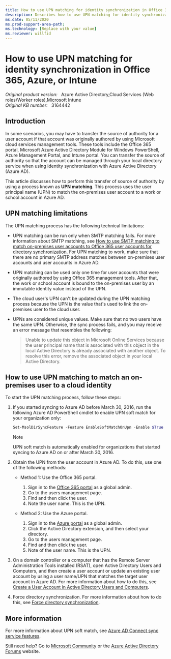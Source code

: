 ```yaml
---
title: How to use UPN matching for identity synchronization in Office 365, Azure, or Intune
description: Describes how to use UPN matching for identity synchronization in Office 365, Azure, or Intune.
ms.date: 05/11/2020
ms.prod-support-area-path: 
ms.technology: [Replace with your value]
ms.reviewer: willfid
---
```

# How to use UPN matching for identity synchronization in Office 365, Azure, or Intune

_Original product version:_ &nbsp; Azure Active Directory,Cloud Services (Web roles/Worker roles),Microsoft Intune  
_Original KB number:_ &nbsp; 3164442

## Introduction

In some scenarios, you may have to transfer the source of authority for a user account if that account was originally authored by using Microsoft cloud services management tools. These tools include the Office 365 portal, Microsoft Azure Active Directory Module for Windows PowerShell, Azure Management Portal, and Intune portal. You can transfer the source of authority so that the account can be managed through your local directory service when using identity synchronization with Azure Active Directory (Azure AD).

This article discusses how to perform this transfer of source of authority by using a process known as **UPN matching**. This process uses the user principal name (UPN) to match the on-premises user account to a work or school account in Azure AD.

## UPN matching limitations

The UPN matching process has the following technical limitations:

- UPN matching can be run only when SMTP matching fails. For more information about SMTP matching, see [How to use SMTP matching to match on-premises user accounts to Office 365 user accounts for directory synchronization](https://support.microsoft.com/help/2641663). For UPN matching to work, make sure that there are no primary SMTP address matches between on-premises user accounts and user accounts in Azure AD.
- UPN matching can be used only one time for user accounts that were originally authored by using Office 365 management tools. After that, the work or school account is bound to the on-premises user by an immutable identity value instead of the UPN.
- The cloud user's UPN can't be updated during the UPN matching process because the UPN is the value that's used to link the on-premises user to the cloud user.
- UPNs are considered unique values. Make sure that no two users have the same UPN. Otherwise, the sync process fails, and you may receive an error message that resembles the following:

    > Unable to update this object in Microsoft Online Services because the user principal name that is associated with this object in the local Active Directory is already associated with another object. To resolve this error, remove the associated object in your local Active Directory.

## How to use UPN matching to match an on-premises user to a cloud identity

To start the UPN matching process, follow these steps:

1. If you started syncing to Azure AD before March 30, 2016, run the following Azure AD PowerShell cmdlet to enable UPN soft match for your organization only:

    ```powershell
    Set-MsolDirSyncFeature -Feature EnableSoftMatchOnUpn -Enable $True
    ```

    > [!NOTE]
    > UPN soft match is automatically enabled for organizations that started syncing to Azure AD on or after March 30, 2016.
2. Obtain the UPN from the user account in Azure AD. To do this, use one of the following methods:

     - Method 1: Use the Office 365 portal.

        1. Sign in to the [Office 365 portal](https://portal.office.com) as a global admin.
        2. Go to the users management page.
        3. Find and then click the user.
        4. Note the user name. This is the UPN.

     - Method 2: Use the Azure portal.

        1. Sign in to the [Azure portal](https://ms.portal.azure.com) as a global admin.
        2. Click the Active Directory extension, and then select your directory.
        3. Go to the users management page.
        4. Find and then click the user.
        5. Note of the user name. This is the UPN.
3. On a domain controller or a computer that has the Remote Server Administration Tools installed (RSAT), open Active Directory Users and Computers, and then create a user account or update an existing user account by using a user name/UPN that matches the target user account in Azure AD. For more information about how to do this, see [Create a User Account in Active Directory Users and Computers](/previous-versions/windows/it-pro/windows-server-2008-R2-and-2008/dd894463(v=ws.10)).
4. Force directory synchronization. For more information about how to do this, see [Force directory synchronization](https://techcommunity.microsoft.com/t5/itops-talk-blog/powershell-basics-how-to-force-azuread-connect-to-sync/ba-p/887043).

## More information

For more information about UPN soft match, see [Azure AD Connect sync service features](/azure/active-directory/hybrid/how-to-connect-syncservice-features#userprincipalname-soft-match).

Still need help? Go to [Microsoft Community](https://answers.microsoft.com/) or the [Azure Active Directory Forums](https://social.msdn.microsoft.com) website.
